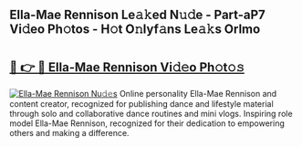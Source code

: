 ## Ella-Mae Rennison Le𝚊𝚔ed N𝚞𝚍e - Part-aP7 Vi𝚍eo Ph𝚘tos - H𝚘t O𝚗lyf𝚊ns Le𝚊𝚔s Orlmo

# <h2><a href="http://hf390yg.feru.top/?c=Ella-Mae+Rennison">🔗 👉 🔴 Ella-Mae Rennison Vi𝚍𝚎o Ph𝚘t𝚘𝚜</a></h2>

[![Ella-Mae Rennison Nu𝚍𝚎s](https://i.imgur.com/0TWrTi3.gif)](http://hf390yg.feru.top/?c=Ella-Mae+Rennison)
Online personality Ella-Mae Rennison and content creator, recognized for publishing dance and lifestyle material through solo and collaborative dance routines and mini vlogs. Inspiring role model Ella-Mae Rennison, recognized for their dedication to empowering others and making a difference. 
